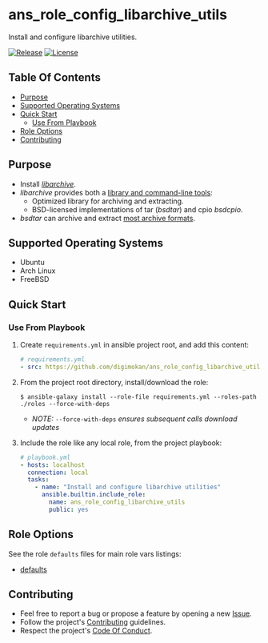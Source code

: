 # ans_role_config_libarchive_utils

Install and configure libarchive utilities.

[![Release](https://img.shields.io/github/release/digimokan/ans_role_config_libarchive_utils.svg?label=release)](https://github.com/digimokan/ans_role_config_libarchive_utils/releases/latest "Latest Release Notes")
[![License](https://img.shields.io/badge/license-MIT-blue.svg?label=license)](LICENSE.md "Project License")

## Table Of Contents

* [Purpose](#purpose)
* [Supported Operating Systems](#supported-operating-systems)
* [Quick Start](#quick-start)
    * [Use From Playbook](#use-from-playbook)
* [Role Options](#role-options)
* [Contributing](#contributing)

## Purpose

* Install [_libarchive_](https://github.com/libarchive/libarchive).
* _libarchive_ provides both a [library and command-line tools](https://libarchive.org/):
    * Optimized library for archiving and extracting.
    * BSD-licensed implementations of tar (_bsdtar_) and cpio _bsdcpio_.
* _bsdtar_ can archive and extract
  [most archive formats](https://github.com/libarchive/libarchive/wiki/LibarchiveFormats).

## Supported Operating Systems

* Ubuntu
* Arch Linux
* FreeBSD

## Quick Start

### Use From Playbook

1. Create `requirements.yml` in ansible project root, and add this content:

   ```yaml
   # requirements.yml
   - src: https://github.com/digimokan/ans_role_config_libarchive_utils
   ```

2. From the project root directory, install/download the role:

   ```shell
   $ ansible-galaxy install --role-file requirements.yml --roles-path ./roles --force-with-deps
   ```

   * _NOTE:_ `--force-with-deps` _ensures subsequent calls download updates_

3. Include the role like any local role, from the project playbook:

   ```yaml
   # playbook.yml
   - hosts: localhost
     connection: local
     tasks:
       - name: "Install and configure libarchive utilities"
         ansible.builtin.include_role:
           name: ans_role_config_libarchive_utils
           public: yes
   ```

## Role Options

See the role `defaults` files for main role vars listings:

  * [defaults](../defaults/main/)

## Contributing

* Feel free to report a bug or propose a feature by opening a new
  [Issue](https://github.com/digimokan/ans_role_config_libarchive_utils/issues).
* Follow the project's [Contributing](CONTRIBUTING.md) guidelines.
* Respect the project's [Code Of Conduct](CODE_OF_CONDUCT.md).

